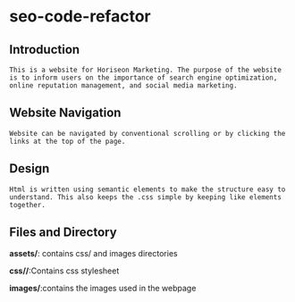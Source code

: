 # seo-code-refactor

## Introduction
```
This is a website for Horiseon Marketing. The purpose of the website is to inform users on the importance of search engine optimization, online reputation management, and social media marketing. 
```

## Website Navigation
```
Website can be navigated by conventional scrolling or by clicking the links at the top of the page.
```

## Design
```
Html is written using semantic elements to make the structure easy to understand. This also keeps the .css simple by keeping like elements together.
```
## Files and Directory

**assets/**: contains css/ and images directories

**css//**:Contains css stylesheet

**images/**:contains the images used in the webpage

